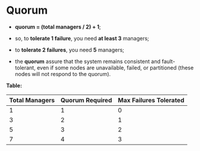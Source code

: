 # Quorum

- **quorum = (total managers / 2) + 1**;
- so, to **tolerate 1 failure**, you need **at least 3** managers;
- to **tolerate 2 failures**, you need **5** managers;


- the **quorum** assure that the system remains consistent and fault-tolerant, even if some nodes are unavailable, failed, or partitioned (these nodes will not respond to the quorum).

**Table:**


| Total Managers | Quorum Required | Max Failures Tolerated |
|----------------|-----------------|------------------------|
| 1              | 1               | 0                      |
| 3              | 2               | 1                      |
| 5              | 3               | 2                      |
| 7              | 4               | 3                      |
